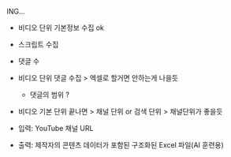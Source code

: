 ING...

- 비디오 단위 기본정보 수집 ok
- 스크립트 수집 
- 댓글 수 
- 비디오 단위 댓글 수집 > 엑셀로 할거면 안하는게 나을듯 
  - 댓글의 범위 ?

- 비디오 기본 단위 끝나면 > 채널 단위 or 검색 단위 > 채널단위가 좋을듯 
- 입력: YouTube 채널 URL 
- 출력: 제작자의 콘텐츠 데이터가 포함된 구조화된 Excel 파일(AI 훈련용)